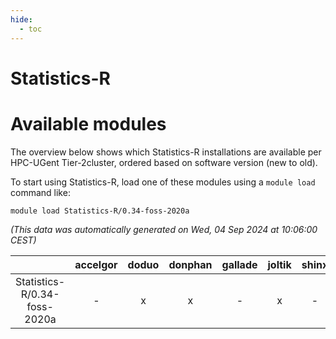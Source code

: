 ```yaml
---
hide:
  - toc
---
```


Statistics-R
============

# Available modules


The overview below shows which Statistics-R installations are available per HPC-UGent Tier-2cluster, ordered based on software version (new to old).

To start using Statistics-R, load one of these modules using a `module load` command like:

```shell
module load Statistics-R/0.34-foss-2020a
```

*(This data was automatically generated on Wed, 04 Sep 2024 at 10:06:00 CEST)*  

| |accelgor|doduo|donphan|gallade|joltik|shinx|skitty|
| :---: | :---: | :---: | :---: | :---: | :---: | :---: | :---: |
|Statistics-R/0.34-foss-2020a|-|x|x|-|x|-|x|
